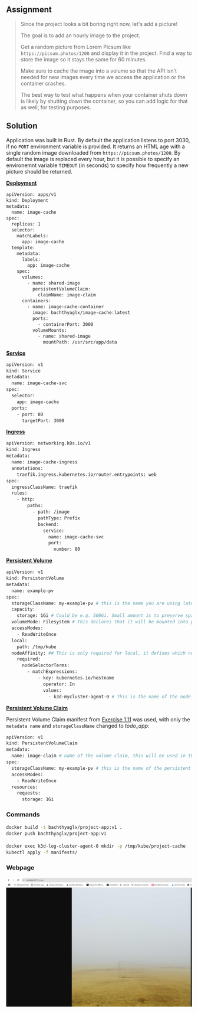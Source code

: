 ## Assignment

> 
> Since the project looks a bit boring right now, let's add a picture!
> 
> The goal is to add an hourly image to the project.
> 
> Get a random picture from Lorem Picsum like `https://picsum.photos/1200` and display it in the project. Find a way to store the image so it stays the same for 60 minutes.
> 
> Make sure to cache the image into a volume so that the API isn't needed for new images every time we access the application or the container crashes.
> 
> The best way to test what happens when your container shuts down is likely by shutting down the container, so you can add logic for that as well, for testing purposes.

## Solution

Application was built in Rust. By default the application listens to port 3030, if no `PORT` environment variable is provided. It returns an HTML age with a single random image downloaded from `https://picsum.photos/1200`. By default the image is replaced every hour, but it is possible to specify an environemnt variable `TIMEOUT` (in seconds) to specify how frequently a new picture should be returned. 

[**Deployment**](https://github.com/VikSil/DevOps_with_Kubernetes/tree/trunk/Part1/Exercise_1.12/manifests/deployment.yaml)

```
apiVersion: apps/v1
kind: Deployment
metadata:
  name: image-cache
spec:
  replicas: 1
  selector:
    matchLabels:
      app: image-cache
  template:
    metadata:
      labels:
        app: image-cache
    spec:
      volumes:
        - name: shared-image
          persistentVolumeClaim:
            claimName: image-claim
      containers:
        - name: image-cache-container
          image: bachthyaglx/image-cache:latest
          ports:
            - containerPort: 3000
          volumeMounts:
            - name: shared-image
              mountPath: /usr/src/app/data
```

[**Service**](https://github.com/VikSil/DevOps_with_Kubernetes/tree/trunk/Part1/Exercise_1.08/manifests/service.yaml)

```bash
apiVersion: v1
kind: Service
metadata:
  name: image-cache-svc
spec:
  selector:
    app: image-cache
  ports:
    - port: 80
      targetPort: 3000
```

[**Ingress**](https://github.com/VikSil/DevOps_with_Kubernetes/tree/trunk/Part1/Exercise_1.08/manifests/ingress.yaml)

```bash
apiVersion: networking.k8s.io/v1
kind: Ingress
metadata:
  name: image-cache-ingress
  annotations:
    traefik.ingress.kubernetes.io/router.entrypoints: web
spec:
  ingressClassName: traefik
  rules:
    - http:
        paths:
          - path: /image
            pathType: Prefix
            backend:
              service:
                name: image-cache-svc
                port:
                  number: 80
```

[**Persistent Volume**](https://github.com/VikSil/DevOps_with_Kubernetes/tree/trunk/Part1/Exercise_1.12/volumes/persistentvolume.yaml)

```bash
apiVersion: v1
kind: PersistentVolume
metadata:
  name: example-pv
spec:
  storageClassName: my-example-pv # this is the name you are using later to claim this volume
  capacity:
    storage: 1Gi # Could be e.q. 500Gi. Small amount is to preserve space when testing locally
  volumeMode: Filesystem # This declares that it will be mounted into pods as a directory
  accessModes:
    - ReadWriteOnce
  local:
    path: /tmp/kube
  nodeAffinity: ## This is only required for local, it defines which nodes can access it
    required:
      nodeSelectorTerms:
        - matchExpressions:
            - key: kubernetes.io/hostname
              operator: In
              values:
                - k3d-mycluster-agent-0 # This is the name of the node where the volume is located, change it to your node name
```

[**Persistent Volume Claim**](https://github.com/VikSil/DevOps_with_Kubernetes/tree/trunk/Part1/Exercise_1.12/volumes/persistentvolumeclaim.yaml)

Persistent Volume Claim manifest from [Exercise 1.11](https://github.com/VikSil/DevOps_with_Kubernetes/tree/trunk/Part1/Exercise_1.11) was used, with only the `metadata name` and `storageClassName` changed to *todo_app*:

```bash
apiVersion: v1
kind: PersistentVolumeClaim
metadata:
  name: image-claim # name of the volume claim, this will be used in the deployment
spec:
  storageClassName: my-example-pv # this is the name of the persistent volume we are claiming
  accessModes:
    - ReadWriteOnce
  resources:
    requests:
      storage: 1Gi
```

### Commands

```bash
docker build -t bachthyaglx/project-app:v1 .
docker push bachthyaglx/project-app:v1

docker exec k3d-log-cluster-agent-0 mkdir -p /tmp/kube/project-cache
kubectl apply -f manifests/
```

### Webpage

![alt text](image.png)
